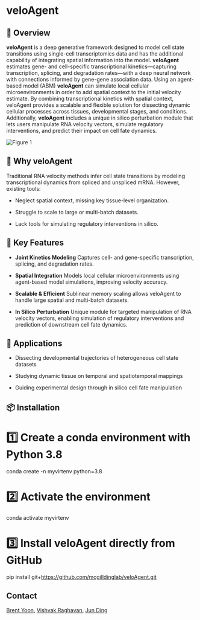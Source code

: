 # veloAgent
## 📝 Overview
**veloAgent** is a deep generative framework designed to model cell state transitions using single-cell transcriptomics data and has the additional capability of integrating spatial information into the model. **veloAgent** estimates gene- and cell-specific transcriptional kinetics—capturing transcription, splicing, and degradation rates—with a deep neural network with connections informed by gene-gene association data. Using an agent-based model (ABM) **veloAgent** can simulate local cellular microenvironments in order to add spatial context to the initial velocity estimate. By combining transcriptional kinetics with spatial context, veloAgent provides a scalable and flexible solution for dissecting dynamic cellular processes across tissues, developmental stages, and conditions. Additionally, **veloAgent** includes a unique in silico perturbation module that lets users manipulate RNA velocity vectors, simulate regulatory interventions, and predict their impact on cell fate dynamics.

![Figure 1](https://github.com/user-attachments/assets/1447cfee-bab0-488d-b6fb-a2c3c318d305)

## 🔬 Why veloAgent
Traditional RNA velocity methods infer cell state transitions by modeling transcriptional dynamics from spliced and unspliced mRNA. However, existing tools:

- Neglect spatial context, missing key tissue-level organization.

- Struggle to scale to large or multi-batch datasets.

- Lack tools for simulating regulatory interventions in silico.

## 🔑 Key Features
- **Joint Kinetics Modeling**
Captures cell- and gene-specific transcription, splicing, and degradation rates.

- **Spatial Integration**
Models local cellular microenvironments using agent-based model simulations, improving velocity accuracy.

- **Scalable & Efficient**
Sublinear memory scaling allows veloAgent to handle large spatial and multi-batch datasets.

- **In Silico Perturbation**
Unique module for targeted manipulation of RNA velocity vectors, enabling simulation of regulatory interventions and prediction of downstream cell fate dynamics.

## 🧬 Applications
- Dissecting developmental trajectories of heterogeneous cell state datasets

- Studying dynamic tissue on temporal and spatiotemporal mappings

- Guiding experimental design through in silico cell fate manipulation

## 📦 Installation
# 1️⃣ Create a conda environment with Python 3.8
conda create -n myvirtenv python=3.8

# 2️⃣ Activate the environment
conda activate myvirtenv

# 3️⃣ Install veloAgent directly from GitHub
pip install git+https://github.com/mcgilldinglab/veloAgent.git

## Contact
[Brent Yoon](mailto:ji.s.yoon@mail.mcgill.ca), [Vishvak Raghavan](mailto:vishvak.raghavan@mail.mcgill.ca), [Jun Ding](mailto:jun.ding@mcgill.ca)

